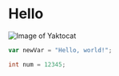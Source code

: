 # Hello
![Image of Yaktocat](https://github.com/SofiyaAndreyeva/lab2-intro-markdown/assets/137882389/d3860d3f-3a65-416d-8fab-e80defc0f963)
``` javascript
var newVar = "Hello, world!";
```
``` c++
int num = 12345;
```

